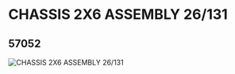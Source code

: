 # CHASSIS 2X6 ASSEMBLY 26/131
## 57052
![CHASSIS 2X6 ASSEMBLY 26/131](https://lc-www-live-s.legocdn.com/media/bricks/5/2/4499649.jpg)